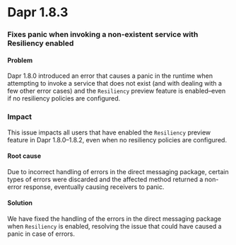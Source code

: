 # Dapr 1.8.3

### Fixes panic when invoking a non-existent service with Resiliency enabled

#### Problem

Dapr 1.8.0 introduced an error that causes a panic in the runtime when attempting to invoke a service that does not exist (and with dealing with a few other error cases) and the `Resiliency` preview feature is enabled–even if no resiliency policies are configured.

### Impact

This issue impacts all users that have enabled the `Resiliency` preview feature in Dapr 1.8.0–1.8.2, even when no resiliency policies are configured.

#### Root cause

Due to incorrect handling of errors in the direct messaging package, certain types of errors were discarded and the affected method returned a non-error response, eventually causing receivers to panic.

#### Solution

We have fixed the handling of the errors in the direct messaging package when `Resiliency` is enabled, resolving the issue that could have caused a panic in case of errors.
